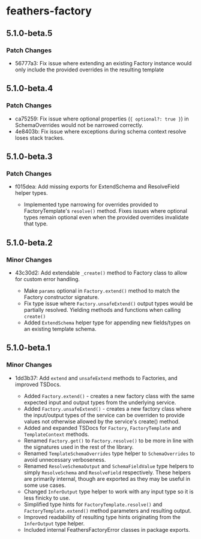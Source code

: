 # feathers-factory

## 5.1.0-beta.5

### Patch Changes

- 56777a3: Fix issue where extending an existing Factory instance would only include the provided overrides in the resulting template

## 5.1.0-beta.4

### Patch Changes

- ca75259: Fix issue where optional properties (`{ optional?: true }`) in SchemaOverrides would not be narrowed correctly.
- 4e8403b: Fix issue where exceptions during schema context resolve loses stack trackes.

## 5.1.0-beta.3

### Patch Changes

- f015dea: Add missing exports for ExtendSchema and ResolveField helper types.

  - Implemented type narrowing for overrides provided to FactoryTemplate's `resolve()` method. Fixes issues where
    optional types remain optional even when the provided overrides invalidate that type.

## 5.1.0-beta.2

### Minor Changes

- 43c30d2: Add extendable `_create()` method to Factory class to allow for custom error handling.

  - Make `params` optional in `Factory.extend()` method to match the Factory constructor signature.
  - Fix type issue where `Factory.unsafeExtend()` output types would be partially resolved. Yielding methods and functions when calling `create()`
  - Added `ExtendSchema` helper type for appending new fields/types on an existing template schema.

## 5.1.0-beta.1

### Minor Changes

- 1dd3b37: Add `extend` and `unsafeExtend` methods to Factories, and improved TSDocs.

  - Added `Factory.extend()` - creates a new factory class with the same expected input and output types from the underlying service.
  - Added `Factory.unsafeExtend()` - creates a new factory class where the input/output types of the service can be overriden to provide values not otherwise allowed by the service's create() method.
  - Added and expanded TSDocs for `Factory`, `FactoryTemplate` and `TemplateContext` methods.
  - Renamed `Factory.get()` to `Factory.resolve()` to be more in line with the signatures used in the rest of the library.
  - Renamed `TemplateSchemaOverrides` type helper to `SchemaOverrides` to avoid unnecessary verboseness.
  - Renamed `ResolveSchemaOutput` and `SchemaFieldValue` type helpers to simply `ResolveSchema` and `ResolveField` respectively. These helpers are primarily internal, though are exported as they may be useful in some use cases.
  - Changed `InferOutput` type helper to work with any input type so it is less finicky to use.
  - Simplified type hints for `FactoryTemplate.resolve()` and `FactoryTemplate.extend()` method parameters and resulting output.
  - Improved readability of resulting type hints originating from the `InferOutput` type helper.
  - Included internal FeathersFactoryError classes in package exports.
